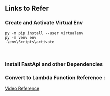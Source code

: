 ## Links to Refer

### Create and Activate Virtual Env

```
py -m pip install --user virtualenv
py -m venv env
.\env\Scripts\activate
```

</br>

### Install FastApI and other Dependencies

### Convert to Lambda Function Reference :

[Video Reference](https://www.youtube.com/watch?v=6fE31084Uks)
